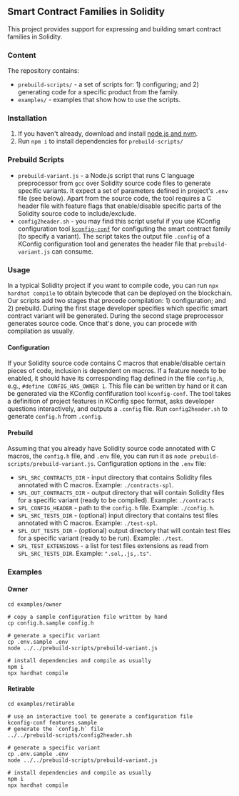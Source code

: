 ## Smart Contract Families in Solidity

This project provides support for expressing and building smart contract families in Solidity.

### Content

The repository contains:
- `prebuild-scripts/` - a set of scripts for: 1) configuring; and 2) generating code for a specific product from the family.
- `examples/` - examples that show how to use the scripts.

### Installation

1. If you haven't already, download and install [node.js and nvm](https://docs.npmjs.com/downloading-and-installing-node-js-and-npm).
2. Run `npm i` to install dependencies for `prebuild-scripts/`

### Prebuild Scripts

- `prebuild-variant.js` - a Node.js script that runs C language preprocessor from `gcc` over Solidity source code files to generate specific variants. It expect a set of parameters defined in project's `.env` file (see below). Apart from the source code, the tool requires a C header file with feature flags that enable/disable specific parts of the Solidity source code to include/exclude.
- `config2header.sh` - you may find this script useful if you use KConfig configuration tool [`kconfig-conf`](https://ports.macports.org/port/kconfig-frontends/) for configuting the smart contract family (to specify a variant). The script takes the output file `.config` of a KConfig configuration tool and generates the header file that `prebuild-variant.js` can consume. 

### Usage

In a typical Solidity project if you want to compile code, you can run `npx hardhat compile` to obtain bytecode that can be deployed on the blockchain. Our scripts add two stages that precede compilation: 1) configuration; and 2) prebuild. During the first stage developer specifies which specific smart contract variant will be generated. During the second stage preprocessor generates source code. Once that's done, you can procede with compilation as usually.

#### Configuration

If your Solidity source code contains C macros that enable/disable certain pieces of code, inclusion is dependent on macros. If a feature needs to be enabled, it should have its corresponding flag defined in the file `config.h`, e.g., `#define CONFIG_HAS_OWNER 1`. This file can be written by hand or it can be generated via the KConfig confifuration tool `kconfig-conf`. The tool takes a definition of project features in KConfig spec format, asks developer questions interactively, and outputs a `.config` file. Run `config2header.sh` to generate `config.h` from `.config`.

#### Prebuild

Assuming that you already have Solidity source code annotated with C macros, the `config.h` file, and `.env` file, you can run it as `node prebuild-scripts/prebuild-variant.js`.
Configuration options in the `.env` file:
- `SPL_SRC_CONTRACTS_DIR` - input directory that contains Solidity files annotated with C macros. Example: `./contracts-spl`.
- `SPL_OUT_CONTRACTS_DIR` - output directory that will contain Solidity files for a specific variant (ready to be compiled). Example: `./contracts`
- `SPL_CONFIG_HEADER` - path to the `config.h` file. Example: `./config.h`.
- `SPL_SRC_TESTS_DIR` - (optional) input directory that contains test files annotated with C macros. Example: `./test-spl`.
- `SPL_OUT_TESTS_DIR` - (optional) output directory that will contain test files for a specific variant (ready to be run). Example: `./test`.
- `SPL_TEST_EXTENSIONS` - a list for test files extensions as read from `SPL_SRC_TESTS_DIR`. Example: `".sol,.js,.ts"`.

### Examples

#### Owner

```
cd examples/owner

# copy a sample configuration file written by hand
cp config.h.sample config.h

# generate a specific variant
cp .env.sample .env
node ../../prebuild-scripts/prebuild-variant.js

# install dependencies and compile as usually
npm i
npx hardhat compile	
```

#### Retirable

```
cd examples/retirable

# use an interactive tool to generate a configuration file
kconfig-conf features.sample
# generate the `config.h` file
../../prebuild-scripts/config2header.sh

# generate a specific variant
cp .env.sample .env
node ../../prebuild-scripts/prebuild-variant.js

# install dependencies and compile as usually
npm i
npx hardhat compile	
```

